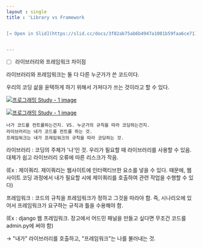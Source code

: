 ```yaml
---
layout : single
title : 'Library vs Framework


[→ Open in Slid](https://slid.cc/docs/3f82ab75ab6b4947a1081b59faa6ce71)


---
```


- [ ] 라이브러리와 프레임워크 차이점


라이브러리와 프레임워크는 둘 다 다른 누군가가 쓴 코드이다.


우리의 코딩 삶을 윤택하게 하기 위해서 가져다가 쓰는 것이라고 할 수 있다.

[![프로그래밍 Study - 1 image](https://slid-capture.s3.ap-northeast-2.amazonaws.com/public/capture_images/3f82ab75ab6b4947a1081b59faa6ce71/caaecbe6-166e-4e5b-a4f0-7150afdc578a.png)](https://slid.cc/vdocs/3f82ab75ab6b4947a1081b59faa6ce71?v=93e578b99b5644f4858a62cf21b37138&start=52.84334417166138)

[![프로그래밍 Study - 1 image](https://slid-capture.s3.ap-northeast-2.amazonaws.com/public/capture_images/3f82ab75ab6b4947a1081b59faa6ce71/7fac4599-830c-49ce-9004-a834e1f7cbc1.png)](https://slid.cc/vdocs/3f82ab75ab6b4947a1081b59faa6ce71?v=93e578b99b5644f4858a62cf21b37138&start=66.4181059294281)

```
너가 코드를 컨트롤하는건지. VS. 누군가의 규칙을 따라 코딩하는건지.
라이브러리는 내가 코드를 컨트롤 하는 것.
프레임워크는 내가 프레임워크의 규칙을 따라 코딩하는 것.
```


라이브러리 : 코딩의 주체가 '나'인 것. 우리가 필요할 때 라이브러리를 사용할 수 있음. 대체가 쉽고 라이브러리 오류에 따른 리스크가 작음.


(Ex : 제이쿼리. 제이쿼리는 웹사이트에 인터랙티브한 요소를 넣을 수 있다. 때문에, 웹사이트 코딩 과정에서 내가 필요할 시에 제이쿼리를 호출하여 관련 작업을 수행할 수 있다)


프레임워크 : 코드의 규칙을 프레임워크가 정하고 그것을 따라야 함. 즉, 시나리오에 있어서 프레임워크가 요구하는 규칙과 틀을 수용해야 함.


(Ex : django 웹 프레임워크. 장고에서 어드민 패널을 만들고 싶다면 무조건 코드를 admin.py에 써야 함)





→ "내가" 라이브러리를 호출하고, "프레임워크"는 나를 불러내는 것.



